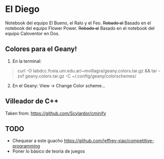 El Diego
=======

Notebook del equipo El Bueno, el Ralo y el Feo. ~~Robado al~~ Basado en el notebook del equipo Flower Power. ~~Robado al~~ Basado en el notebook del equipo Caloventor en Dos.

Colores para el Geany!
------------
1) En la terminal:
> curl -O labdcc.fceia.unr.edu.ar/~mvillagra/geany.colors.tar.gz  && tar -zxf geany.colors.tar.gz -C ~/.config/geany/colorschemes/

2) En el Geany:
View -> Change Color scheme...

Villeador de C++
-----------
Taken from:
https://github.com/Scylardor/cminify

TODO
-------

* Chequear a este guacho https://github.com/jeffrey-xiao/competitive-programming
* Poner lo básico de teoría de juegos

